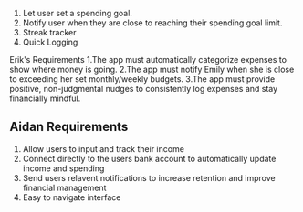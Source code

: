 
1. Let user set a spending goal.
2. Notify user when they are close to reaching their spending goal limit.
3. Streak tracker
4. Quick Logging


Erik's Requirements 
1.The app must automatically categorize expenses  to show where money is going.
2.The app must notify Emily when she is close to exceeding her set monthly/weekly budgets.
3.The app must provide positive, non-judgmental nudges to consistently log expenses and stay financially mindful.


## Aidan Requirements
1. Allow users to input and track their income
2. Connect directly to the users bank account to automatically update income and spending
3. Send users relavent notifications to increase retention and improve financial management
4. Easy to navigate interface